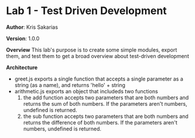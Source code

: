 # Lab 1 - Test Driven Development

**Author**: Kris Sakarias

**Version**: 1.0.0

**Overview**
This lab's purpose is to create some simple modules, export them, and test them to get a broad overview about test-driven development

**Architecture**
* greet.js exports a single function that accepts a single parameter as a string (as a name), and returns 'hello' + string
* arithmetic.js exports an object that includeds two functions  
  1. the add function accepts two parameters that are both numbers and returns the sum of both numbers. If the parameters aren't numbers, undefined is returned.  
  2. the sub function accepts two parameters that are both numbers and returns the difference of both numbers. If the parameters aren't numbers, undefined is returned.